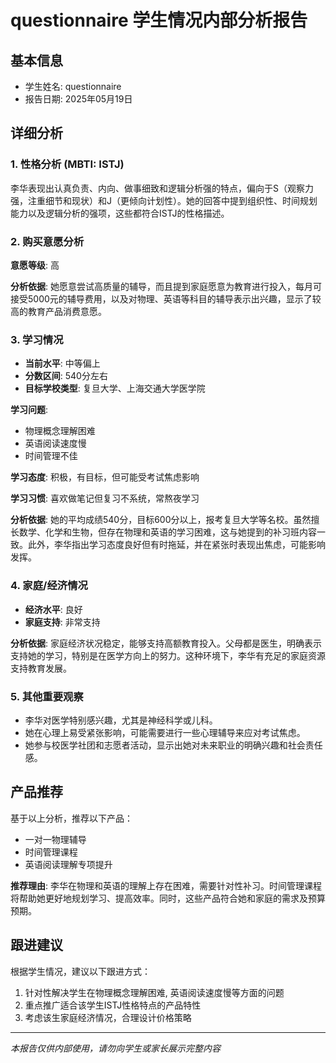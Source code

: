 # questionnaire 学生情况内部分析报告

## 基本信息

- 学生姓名: questionnaire
- 报告日期: 2025年05月19日

## 详细分析

### 1. 性格分析 (MBTI: ISTJ)

李华表现出认真负责、内向、做事细致和逻辑分析强的特点，偏向于S（观察力强，注重细节和现状）和J（更倾向计划性）。她的回答中提到组织性、时间规划能力以及逻辑分析的强项，这些都符合ISTJ的性格描述。

### 2. 购买意愿分析

**意愿等级**: 高

**分析依据**: 
她愿意尝试高质量的辅导，而且提到家庭愿意为教育进行投入，每月可接受5000元的辅导费用，以及对物理、英语等科目的辅导表示出兴趣，显示了较高的教育产品消费意愿。

### 3. 学习情况

- **当前水平**: 中等偏上
- **分数区间**: 540分左右
- **目标学校类型**: 复旦大学、上海交通大学医学院

**学习问题**:
- 物理概念理解困难
- 英语阅读速度慢
- 时间管理不佳

**学习态度**: 积极，有目标，但可能受考试焦虑影响

**学习习惯**: 喜欢做笔记但复习不系统，常熬夜学习

**分析依据**: 
她的平均成绩540分，目标600分以上，报考复旦大学等名校。虽然擅长数学、化学和生物，但存在物理和英语的学习困难，这与她提到的补习班内容一致。此外，李华指出学习态度良好但有时拖延，并在紧张时表现出焦虑，可能影响发挥。

### 4. 家庭/经济情况

- **经济水平**: 良好
- **家庭支持**: 非常支持

**分析依据**:
家庭经济状况稳定，能够支持高额教育投入。父母都是医生，明确表示支持她的学习，特别是在医学方向上的努力。这种环境下，李华有充足的家庭资源支持教育发展。

### 5. 其他重要观察
- 李华对医学特别感兴趣，尤其是神经科学或儿科。
- 她在心理上易受紧张影响，可能需要进行一些心理辅导来应对考试焦虑。
- 她参与校医学社团和志愿者活动，显示出她对未来职业的明确兴趣和社会责任感。

## 产品推荐

基于以上分析，推荐以下产品：

- 一对一物理辅导
- 时间管理课程
- 英语阅读理解专项提升

**推荐理由**: 李华在物理和英语的理解上存在困难，需要针对性补习。时间管理课程将帮助她更好地规划学习、提高效率。同时，这些产品符合她和家庭的需求及预算预期。

## 跟进建议

根据学生情况，建议以下跟进方式：
1. 针对性解决学生在物理概念理解困难, 英语阅读速度慢等方面的问题
2. 重点推广适合该学生ISTJ性格特点的产品特性
3. 考虑该生家庭经济情况，合理设计价格策略

---

*本报告仅供内部使用，请勿向学生或家长展示完整内容*
